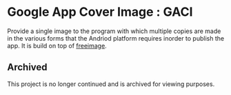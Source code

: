 # Google App Cover Image : GACI
Provide a single image to the program with which multiple copies are made in the various forms that the 
Andriod platform requires inorder to publish the app.
It is build on top of [freeimage](https://freeimage.sourceforge.io/).

## Archived
This project is no longer continued and is archived for viewing purposes.
